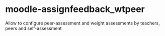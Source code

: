 # moodle-assignfeedback_wtpeer
Allow to configure peer-assessment and weight assessments by teachers, peers and self-assessment 
